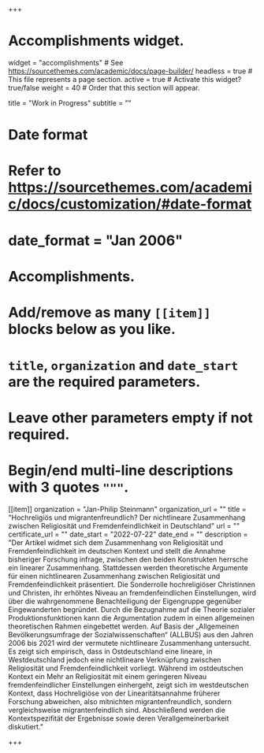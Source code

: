 +++
# Accomplishments widget.
widget = "accomplishments"  # See https://sourcethemes.com/academic/docs/page-builder/
headless = true  # This file represents a page section.
active = true  # Activate this widget? true/false
weight = 40  # Order that this section will appear.

title = "Work in Progress"
subtitle = ""

# Date format
#   Refer to https://sourcethemes.com/academic/docs/customization/#date-format
#   date_format = "Jan 2006"

# Accomplishments.
#   Add/remove as many `[[item]]` blocks below as you like.
#   `title`, `organization` and `date_start` are the required parameters.
#   Leave other parameters empty if not required.
#   Begin/end multi-line descriptions with 3 quotes `"""`.

[[item]]
  organization = "Jan-Philip Steinmann"
  organization_url = ""
  title = "Hochreligiös und migrantenfreundlich? Der nichtlineare Zusammenhang zwischen Religiosität und Fremdenfeindlichkeit in Deutschland"
  url = ""
  certificate_url = ""
  date_start = "2022-07-22"
  date_end = ""
  description = "Der Artikel widmet sich dem Zusammenhang von Religiosität und Fremdenfeindlichkeit im deutschen Kontext und stellt die Annahme bisheriger Forschung infrage, zwischen den beiden Konstrukten herrsche ein linearer Zusammenhang. Stattdessen werden theoretische Argumente für einen nichtlinearen Zusammenhang zwischen Religiosität und Fremdenfeindlichkeit präsentiert. Die Sonderrolle hochreligiöser Christinnen und Christen, ihr erhöhtes Niveau an fremdenfeindlichen Einstellungen, wird über die wahrgenommene Benachteiligung der Eigengruppe gegenüber Eingewanderten begründet. Durch die Bezugnahme auf die Theorie sozialer Produktionsfunktionen kann die Argumentation zudem in einen allgemeinen theoretischen Rahmen eingebettet werden. Auf Basis der „Allgemeinen Bevölkerungsumfrage der Sozialwissenschaften“ (ALLBUS) aus den Jahren 2006 bis 2021 wird der vermutete nichtlineare Zusammenhang untersucht. Es zeigt sich empirisch, dass in Ostdeutschland eine lineare, in Westdeutschland jedoch eine nichtlineare Verknüpfung zwischen Religiosität und Fremdenfeindlichkeit vorliegt. Während im ostdeutschen Kontext ein Mehr an Religiosität mit einem geringeren Niveau fremdenfeindlicher Einstellungen einhergeht, zeigt sich im westdeutschen Kontext, dass Hochreligiöse von der Linearitätsannahme früherer Forschung abweichen, also mitnichten migrantenfreundlich, sondern vergleichsweise migrantenfeindlich sind. Abschließend werden die Kontextspezifität der Ergebnisse sowie deren Verallgemeinerbarkeit diskutiert."

+++
